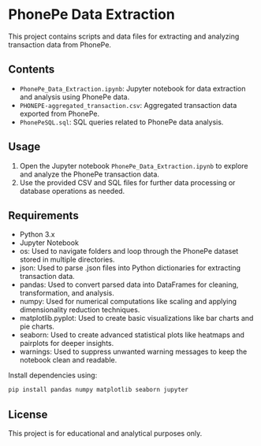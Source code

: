 # PhonePe Data Extraction

This project contains scripts and data files for extracting and analyzing transaction data from PhonePe.

## Contents

- `PhonePe_Data_Extraction.ipynb`: Jupyter notebook for data extraction and analysis using PhonePe data.
- `PHONEPE-aggregated_transaction.csv`: Aggregated transaction data exported from PhonePe.
- `PhonePeSQL.sql`: SQL queries related to PhonePe data analysis.

## Usage

1. Open the Jupyter notebook `PhonePe_Data_Extraction.ipynb` to explore and analyze the PhonePe transaction data.
2. Use the provided CSV and SQL files for further data processing or database operations as needed.

## Requirements

- Python 3.x
- Jupyter Notebook
- os: Used to navigate folders and loop through the PhonePe dataset stored in multiple directories.
- json: Used to parse .json files into Python dictionaries for extracting transaction data.
- pandas: Used to convert parsed data into DataFrames for cleaning, transformation, and analysis.
- numpy: Used for numerical computations like scaling and applying dimensionality reduction techniques.
- matplotlib.pyplot: Used to create basic visualizations like bar charts and pie charts.
- seaborn: Used to create advanced statistical plots like heatmaps and pairplots for deeper insights.
- warnings: Used to suppress unwanted warning messages to keep the notebook clean and readable.

Install dependencies using:
```bash
pip install pandas numpy matplotlib seaborn jupyter
```

## License

This project is for educational and analytical purposes only. 
